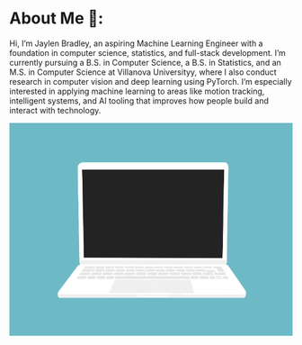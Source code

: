 # About Me 👋:
Hi, I’m Jaylen Bradley, an aspiring Machine Learning Engineer with a foundation in computer science, statistics, and full-stack development. I’m currently pursuing a B.S. in Computer Science, a B.S. in Statistics, and an M.S. in Computer Science at Villanova Universityy, where I also conduct research in computer vision and deep learning using PyTorch. I’m especially interested in applying machine learning to areas like motion tracking, intelligent systems, and AI tooling that improves how people build and interact with technology.

<p align="center">
  <img src="https://github.com/JaylenBradley/JaylenBradley/blob/main/code.gif">
</p>
